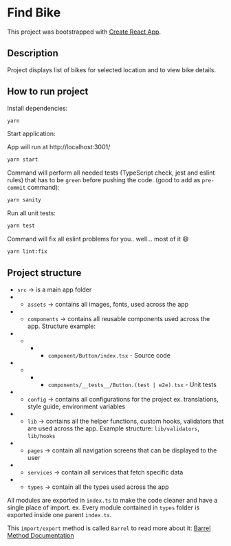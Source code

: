 # Find Bike

This project was bootstrapped with [Create React App](https://github.com/facebook/create-react-app).

## Description

Project displays list of bikes for selected location and to view bike details.

## How to run project

Install dependencies:

```sh
yarn
```

Start application:

App will run at http://localhost:3001/

```sh
yarn start
```

Command will perform all needed tests (TypeScript check, jest and eslint rules) that has to be `green` before pushing the code. (good to add as `pre-commit` command):

```sh
yarn sanity
```

Run all unit tests:

```sh
yarn test
```

Command will fix all eslint problems for you.. well... most of it :smile:

```sh
yarn lint:fix
```

## Project structure

- `src` -> is a main app folder
- - `assets` -> contains all images, fonts, used across the app
- - `components` -> contains all reusable components used across the app. Structure example:
- - - - `component/Button/index.tsx` - Source code
- - - - `components/__tests__/Button.(test | e2e).tsx` - Unit tests
- - `config` -> contains all configurations for the project ex. translations, style guide, environment variables
- - `lib` -> contains all the helper functions, custom hooks, validators that are used across the app. Example structure: `lib/validators`, `lib/hooks`
- - `pages` -> contain all navigation screens that can be displayed to the user
- - `services` -> contain all services that fetch specific data
- - `types` -> contain all the types used across the app

All modules are exported in `index.ts` to make the code cleaner and have a single place of import. ex. Every module contained in `types` folder is exported inside one parent `index.ts`.

This `import/export` method is called `Barrel` to read more about it: [Barrel Method Documentation](https://basarat.gitbook.io/typescript/main-1/barrel)
